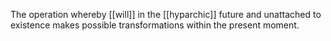 The operation whereby [[will]] in the [[hyparchic]] future and unattached to existence makes possible transformations within the present moment.